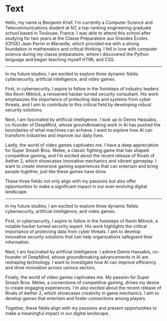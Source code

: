 # Text

Hello, my name is Benjamin Krief. I'm currently a Computer Science and Telecommunications student at N7, a top-ranking engineering graduate school based in Toulouse, France. I was able to attend this school after studying for two years at the Classe Préparatoire aux Grandes Écoles (CPGE) Jean Perrin in Marseille, which provided me with a strong foundation in mathematics and critical thinking. I fell in love with computer science during my classe préparatoire, where I discovered the Python language and began teaching myself HTML and CSS.

_________________________________________________________________________________________________________________________________________________________________________________________________________________________________________________________________________________

In my future studies, I am excited to explore three dynamic fields: cybersecurity, artificial intelligence, and video games.

First, in cybersecurity, I aspire to follow in the footsteps of industry leaders like Kevin Mitnick, a renowned hacker turned security consultant. His work emphasizes the importance of protecting data and systems from cyber threats, and I aim to contribute to this critical field by developing robust security solutions.

Next, I am fascinated by artificial intelligence. I look up to Demis Hassabis, co-founder of DeepMind, whose groundbreaking work in AI has pushed the boundaries of what machines can achieve. I want to explore how AI can transform industries and improve our daily lives.

Lastly, the world of video games captivates me. I have a deep appreciation for Super Smash Bros. Melee, a classic fighting game that has shaped competitive gaming, and I’m excited about the recent release of Rivals of Aether 2, which showcases innovative mechanics and vibrant gameplay. I want to create immersive gaming experiences that can entertain and bring people together, just like these games have done.

These three fields not only align with my passions but also offer opportunities to make a significant impact in our ever-evolving digital landscape.

_________________________________________________________________________________________________________________________________________________________________________________________________________________________________________________________________________________

In my future studies, I am excited to explore three dynamic fields: cybersecurity, artificial intelligence, and video games.

First, in cybersecurity, I aspire to follow in the footsteps of Kevin Mitnick, a notable hacker turned security expert. His work highlights the critical importance of protecting data from cyber threats. I aim to develop innovative security solutions that can help organizations safeguard their information.

Next, I am fascinated by artificial intelligence. I admire Demis Hassabis, co-founder of DeepMind, whose groundbreaking advancements in AI are reshaping technology. I want to investigate how AI can improve efficiency and drive innovation across various sectors.

Finally, the world of video games captivates me. My passion for Super Smash Bros. Melee, a cornerstone of competitive gaming, drives my desire to create engaging experiences. I'm also excited about the recent release of Rivals of Aether 2, which showcases creativity in game mechanics. I aim to develop games that entertain and foster connections among players.

Together, these fields align with my passions and present opportunities to make a meaningful impact in our digital landscape.